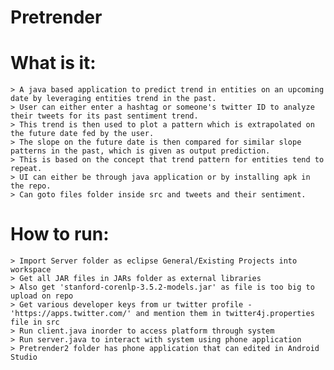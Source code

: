 # Pretrender

# What is it:

	> A java based application to predict trend in entities on an upcoming date by leveraging entities trend in the past.
	> User can either enter a hashtag or someone's twitter ID to analyze their tweets for its past sentiment trend.
	> This trend is then used to plot a pattern which is extrapolated on the future date fed by the user.
	> The slope on the future date is then compared for similar slope patterns in the past, which is given as output prediction.
	> This is based on the concept that trend pattern for entities tend to repeat.
	> UI can either be through java application or by installing apk in the repo.
	> Can goto files folder inside src and tweets and their sentiment.

# How to run:

	> Import Server folder as eclipse General/Existing Projects into workspace
	> Get all JAR files in JARs folder as external libraries
	> Also get 'stanford-corenlp-3.5.2-models.jar' as file is too big to upload on repo
	> Get various developer keys from ur twitter profile - 'https://apps.twitter.com/' and mention them in twitter4j.properties file in src
	> Run client.java inorder to access platform through system
	> Run server.java to interact with system using phone application
	> Pretrender2 folder has phone application that can edited in Android Studio